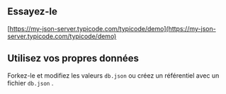 ## Essayez-le

[https://my-json-server.typicode.com/typicode/demo](https://my-json-server.typicode.com/typicode/demo)

## Utilisez vos propres données

Forkez-le et modifiez les valeurs `db.json` ou créez un référentiel avec un fichier `db.json` .
